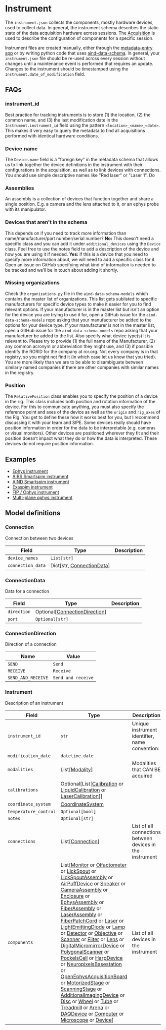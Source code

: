 # Instrument

The `instrument.json` collects the components, mostly hardware devices, used to collect data. In general, the instrument schema describes the static state of the data acquisition hardware across sessions. The [Acquisition](acquisition.md) is used to describe the configuration of components for a specific session.

Instrument files are created manually, either through the [metadata-entry app](https://metadata-entry.allenneuraldynamics.org) or by writing python code that uses [aind-data-schema](https://github.com/allenNeuralDynamics/aind-data-schema). In general, your `instrument.json` file should be re-used across every session without changes until a maintenance event is performed that requires an update. Changes to the instrument should be timestamped using the `Instrument.date_of_modification` field.

## FAQs

### instrument_id

Best practice for tracking instruments is to store (1) the location, (2) the common name, and (3) the last modification date in the `Instrument.instrument_id` field using the pattern `<location>_<name>_<date>`. This makes it very easy to query the metadata to find all acquisitions performed with identical hardware conditions.

### Device.name

The `Device.name` field is a "foreign key" in the metadata schema that allows us to link together the device definitions in the instrument with their configurations in the acquisition, as well as to link devices with connections. You should use simple descriptive names like "Red laser" or "Laser 1". Do 

### Assemblies

An assembly is a collection of devices that function together and share a single position. E.g. a camera and the 
lens attached to it, or an ephys probe with its manipulator.

### Devices that aren't in the schema

This depends on if you need to track more information than name/manufacturer/part number/serial number? 
**No:** This doesn't need a specific class and you can add it under `additional_devices` using the `Device` 
class. Feel free to use the notes field to add a description of the device and how you are using it if needed. 
**Yes:** if this is a device that you need to specify more information about, we will need to add a specific
class for it. Open an issue on GitHub specifying what kind of information is needed to be tracked and we’ll be in 
touch about adding it shortly.

### Missing organizations

Check the `organizations.py` file in the `aind-data-schema-models` which contains the master list of organizations. This 
list gets sublisted to specific manufacturers for specific device types to make it easier for you to find relevant 
options. If your manufacturer is in the master list but isn't an option for the device you are trying to use it for, open 
a GitHub issue for the `aind-data-schema-models` repo asking that your manufacturer be added to the options for your 
device type. If your manufacturer is not in the master list, open a GitHub issue for the `aind-data-schema-models` repo 
asking that your manufacturer be added to the list. Also specify what device type(s) it is relevant to. Please try to 
provide (1) the full name of the Manufacturer, (2) any common acronym or abbreviation they might use, and (3) if 
possible identify the RORID for the company at ror.org. Not every company is in that registry, so you might not find it 
(in which case let us know that you tried). You are more likely than we are to be able to disambiguate between 
similarly named companies if there are other companies with similar names in the registry.

### Position

The `RelativePosition` class enables you to specify the position of a device in the rig. This class includes both 
position and rotation information of the device. For this to communicate anything, you must also specify the reference 
point and axes of the device as well as the `origin` and `rig_axes` of the Rig. You get to define these how it works 
best for you, but I recommend discussing it with your team and SIPE. Some devices really should have position 
information in order for the data to be interpretable  (e.g. cameras or visual monitors). Other devices are positioned 
wherever they fit and their position doesn’t impact what they do or how the data is interpreted. These devices do not 
require position information.

## Examples

- [Ephys instrument](https://github.com/AllenNeuralDynamics/aind-data-schema/blob/dev/examples/ephys_instrument.py)
- [AIBS Smartspim instrument](https://github.com/AllenNeuralDynamics/aind-data-schema/blob/dev/examples/aibs_smartspim.py)
- [AIND Smartspim instrument](https://github.com/AllenNeuralDynamics/aind-data-schema/blob/dev/examples/aind_smartspim_instrument.py)
- [Exaspim instrument](https://github.com/AllenNeuralDynamics/aind-data-schema/blob/dev/examples/exaspim_instrument.py)
- [FIP / Ophys instrument](https://github.com/AllenNeuralDynamics/aind-data-schema/blob/dev/examples/fip_ophys_instrument.py)
- [Multi-plane ophys instrument](https://github.com/AllenNeuralDynamics/aind-data-schema/blob/dev/examples/multiplane_ophys_instrument.py)

## Model definitions

### Connection

Connection between two devices

| Field | Type | Description |
|-------|------|-------------|
| `device_names` | `List[str]` |  |
| `connection_data` | Dict[str, [ConnectionData](#connectiondata)] |  |


### ConnectionData

Data for a connection

| Field | Type | Description |
|-------|------|-------------|
| `direction` | Optional[[ConnectionDirection](#connectiondirection)] |  |
| `port` | `Optional[str]` |  |


### ConnectionDirection

Direction of a connection

| Name | Value |
|------|-------|
| `SEND` | `Send` |
| `RECEIVE` | `Receive` |
| `SEND_AND_RECEIVE` | `Send and receive` |


### Instrument

Description of an instrument

| Field | Type | Description |
|-------|------|-------------|
| `instrument_id` | `str` | Unique instrument identifier, name convention: <room>_<apparatus name>_<date modified YYYYMMDD> |
| `modification_date` | `datetime.date` |  |
| `modalities` | List[[Modality](aind_data_schema_models/modalities.md#modality)] | Modalities that CAN BE acquired |
| `calibrations` | Optional[List[[Calibration](components/measurements.md#calibration) or [LiquidCalibration](components/measurements.md#liquidcalibration) or [LaserCalibration](components/measurements.md#lasercalibration)]] |  |
| `coordinate_system` | [CoordinateSystem](components/coordinates.md#coordinatesystem) |  |
| `temperature_control` | `Optional[bool]` |  |
| `notes` | `Optional[str]` |  |
| `connections` | List[[Connection](#connection)] | List of all connections between devices in the instrument |
| `components` | List[[Monitor](components/devices.md#monitor) or [Olfactometer](components/devices.md#olfactometer) or [LickSpout](components/devices.md#lickspout) or [LickSpoutAssembly](components/devices.md#lickspoutassembly) or [AirPuffDevice](components/devices.md#airpuffdevice) or [Speaker](components/devices.md#speaker) or [CameraAssembly](components/devices.md#cameraassembly) or [Enclosure](components/devices.md#enclosure) or [EphysAssembly](components/devices.md#ephysassembly) or [FiberAssembly](components/devices.md#fiberassembly) or [LaserAssembly](components/devices.md#laserassembly) or [FiberPatchCord](components/devices.md#fiberpatchcord) or [Laser](components/devices.md#laser) or [LightEmittingDiode](components/devices.md#lightemittingdiode) or [Lamp](components/devices.md#lamp) or [Detector](components/devices.md#detector) or [Objective](components/devices.md#objective) or [Scanner](components/devices.md#scanner) or [Filter](components/devices.md#filter) or [Lens](components/devices.md#lens) or [DigitalMicromirrorDevice](components/devices.md#digitalmicromirrordevice) or [PolygonalScanner](components/devices.md#polygonalscanner) or [PockelsCell](components/devices.md#pockelscell) or [HarpDevice](components/devices.md#harpdevice) or [NeuropixelsBasestation](components/devices.md#neuropixelsbasestation) or [OpenEphysAcquisitionBoard](components/devices.md#openephysacquisitionboard) or [MotorizedStage](components/devices.md#motorizedstage) or [ScanningStage](components/devices.md#scanningstage) or [AdditionalImagingDevice](components/devices.md#additionalimagingdevice) or [Disc](components/devices.md#disc) or [Wheel](components/devices.md#wheel) or [Tube](components/devices.md#tube) or [Treadmill](components/devices.md#treadmill) or [Arena](components/devices.md#arena) or [DAQDevice](components/devices.md#daqdevice) or [Computer](components/devices.md#computer) or [Microscope](components/devices.md#microscope) or [Device](components/devices.md#device)] | List of all devices in the instrument |
